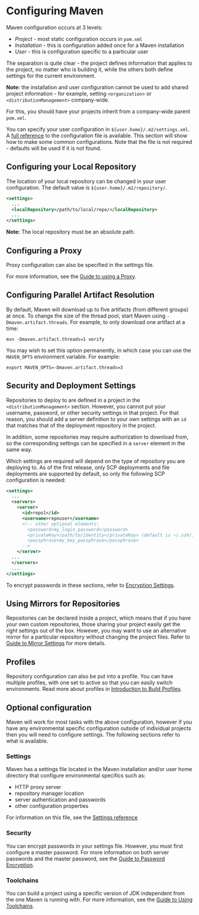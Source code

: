 <!--
Licensed to the Apache Software Foundation (ASF) under one
or more contributor license agreements.  See the NOTICE file
distributed with this work for additional information
regarding copyright ownership.  The ASF licenses this file
to you under the Apache License, Version 2.0 (the
"License"); you may not use this file except in compliance
with the License.  You may obtain a copy of the License at

http://www.apache.org/licenses/LICENSE-2.0

Unless required by applicable law or agreed to in writing,
software distributed under the License is distributed on an
"AS IS" BASIS, WITHOUT WARRANTIES OR CONDITIONS OF ANY
KIND, either express or implied.  See the License for the
specific language governing permissions and limitations
under the License.
-->

# Configuring Maven

Maven configuration occurs at 3 levels:

- _Project_ - most static configuration occurs in `pom.xml`
- _Installation_ - this is configuration added once for a Maven installation
- _User_ - this is configuration specific to a particular user

The separation is quite clear - the project defines information that applies to the project, no matter who is building it, while the others both define settings for the current environment.

**Note:** the installation and user configuration cannot be used to add shared project information - for example, setting `<organization>` or `<distributionManagement>` company-wide.

For this, you should have your projects inherit from a company-wide parent `pom.xml`.

You can specify your user configuration in `${user.home}/.m2/settings.xml`. A [full reference](../../maven-settings/settings.html) to the configuration file is available. This section will show how to make some common configurations. Note that the file is not required - defaults will be used if it is not found.

## Configuring your Local Repository

The location of your local repository can be changed in your user configuration. The default value is `${user.home}/.m2/repository/`.

```xml
<settings>
  ...
  <localRepository>/path/to/local/repo/</localRepository>
  ...
</settings>
```

**Note:** The local repository must be an absolute path.

## Configuring a Proxy

Proxy configuration can also be specified in the settings file.

For more information, see the [Guide to using a Proxy](./guide-proxies.html).

## Configuring Parallel Artifact Resolution

By default, Maven will download up to five artifacts (from different groups) at once. To change the size of the thread pool, start Maven using `-Dmaven.artifact.threads`. For example, to only download one artifact at a time:

```
mvn -Dmaven.artifact.threads=1 verify
```

You may wish to set this option permanently, in which case you can use the `MAVEN_OPTS` environment variable. For example:

```
export MAVEN_OPTS=-Dmaven.artifact.threads=3
```

## Security and Deployment Settings

Repositories to deploy to are defined in a project in the `<distributionManagement>` section. However, you cannot put your username, password, or other security settings in that project. For that reason, you should add a server definition to your own settings with an `id` that matches that of the deployment repository in the project.

In addition, some repositories may require authorization to download from, so the corresponding settings can be specified in a `server` element in the same way.

Which settings are required will depend on the type of repository you are deploying to. As of the first release, only SCP deployments and file deployments are supported by default, so only the following SCP configuration is needed:

```xml
<settings>
  ...
  <servers>
    <server>
      <id>repo1</id>
      <username>repouser</username>
      <!-- other optional elements:
        <password>my_login_password</password>
        <privateKey>/path/to/identity</privateKey> (default is ~/.ssh/id_dsa)
        <passphrase>my_key_passphrase</passphrase>
      -->
    </server>
  ...
  </servers>
  ...
</settings>
```

To encrypt passwords in these sections, refer to [Encryption Settings](./guide-encryption.html).

## Using Mirrors for Repositories

Repositories can be declared inside a project, which means that if you have your own custom repositories, those sharing your project easily get the right settings out of the box. However, you may want to use an alternative mirror for a particular repository without changing the project files. Refer to [Guide to Mirror Settings](./guide-mirror-settings.html) for more details.

## Profiles

Repository configuration can also be put into a profile. You can have multiple profiles, with one set to active so that you can easily switch environments. Read more about profiles in [Introduction to Build Profiles](../introduction/introduction-to-profiles.html).

## Optional configuration

Maven will work for most tasks with the above configuration, however if you have any environmental specific configuration outside of individual projects then you will need to configure settings. The following sections refer to what is available.

### Settings

Maven has a settings file located in the Maven installation and/or user home directory that configure environmental specifics such as:

- HTTP proxy server
- repository manager location
- server authentication and passwords
- other configuration properties

For information on this file, see the [Settings reference](/settings.html)

### Security

You can encrypt passwords in your settings file. However, you must first configure a master password. For more information on both server passwords and the master password, see the [Guide to Password Encryption](./guide-encryption.html).

### Toolchains

You can build a project using a specific version of JDK independent from the one Maven is running with. For more information, see the [Guide to Using Toolchains](./guide-using-toolchains.html).

